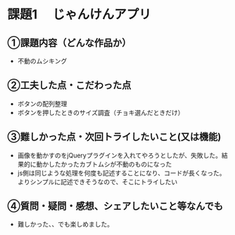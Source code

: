 # 課題1　 じゃんけんアプリ

## ①課題内容（どんな作品か）
- 不動のムシキング

## ②工夫した点・こだわった点
- ボタンの配列整理
- ボタンを押したときのサイズ調査（チョキ選んだときだけ）

## ③難しかった点・次回トライしたいこと(又は機能)
- 画像を動かすのをjQueryプラグインを入れてやろうとしたが、失敗した。結果的に動かしたかったカブトムシが不動のものになった
- js側は同じような処理を何度も記述することになり、コードが長くなった。よりシンプルに記述できそうなので、そこにトライしたい

## ④質問・疑問・感想、シェアしたいこと等なんでも
- 難しかった、、でも楽しめました。
